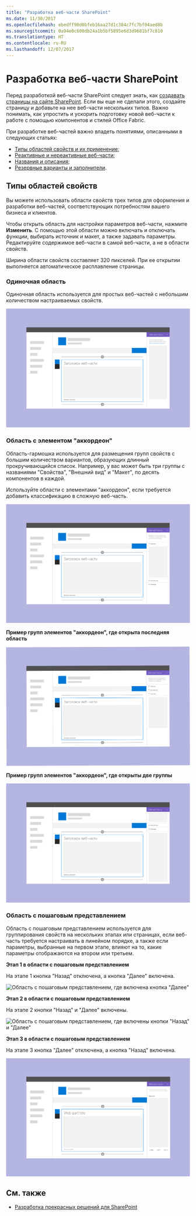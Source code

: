 ```yaml
---
title: "Разработка веб-части SharePoint"
ms.date: 11/30/2017
ms.openlocfilehash: ebedff90d0bfeb16aa27d1c384c7fc7bf04aed8b
ms.sourcegitcommit: 0a94e0c600db24a1b5bf5895e6d3d9681bf7c810
ms.translationtype: HT
ms.contentlocale: ru-RU
ms.lasthandoff: 12/07/2017
---
```

# <a name="designing-a-sharepoint-web-part"></a>Разработка веб-части SharePoint

Перед разработкой веб-части SharePoint следует знать, как [создавать страницы на сайте SharePoint](authoring-pages.md). Если вы еще не сделали этого, создайте страницу и добавьте на нее веб-части нескольких типов. Важно понимать, как упростить и ускорить подготовку новой веб-части к работе с помощью компонентов и стилей Office Fabric.

При разработке веб-частей важно владеть понятиями, описанными в следующих статьях:

- [Типы областей свойств и их применение](#property-pane-types);
- [Реактивные и нереактивные веб-части](reactive-and-nonreactive-web-parts.md);
- [Названия и описания](web-part-titles-and-descriptions.md);
- [Резервные варианты и заполнители](placeholders-and-fallbacks.md).


## <a name="property-pane-types"></a>Типы областей свойств

Вы можете использовать области свойств трех типов для оформления и разработки веб-частей, соответствующих потребностям вашего бизнеса и клиентов.

Чтобы открыть область для настройки параметров веб-части, нажмите **Изменить**. С помощью этой области можно включать и отключать функции, выбирать источник и макет, а также задавать параметры. Редактируйте содержимое веб-части в самой веб-части, а не в области свойств.

Ширина области свойств составляет 320 пикселей. При ее открытии выполняется автоматическое расплавление страницы.

### <a name="single-pane"></a>Одиночная область
Одиночная область используется для простых веб-частей с небольшим количеством настраиваемых свойств.

![Одиночная область](../images/design-web-part-single.png)


### <a name="accordion-pane"></a>Область с элементом "аккордеон"
Область-гармошка используется для размещения групп свойств с большим количеством вариантов, образующих длинный прокручивающийся список. Например, у вас может быть три группы с названиями "Свойства", "Внешний вид" и "Макет", по десять компонентов в каждой.

Используйте области с элементами "аккордеон", если требуется добавить классификацию в сложную веб-часть.

![Область с элементом "аккордеон"](../images/design-web-part-accordion-group.png)


**Пример групп элементов "аккордеон", где открыта последняя область**


![Область с элементом "аккордеон", открыта последняя область](../images/design-web-part-accordion-last-open.png)


**Пример групп элементов "аккордеон", где открыты две группы**

![Область с элементом "аккордеон", где открыты две группы](../images/design-web-part-accordion-two-open.png)



### <a name="steps-pane"></a>Область с пошаговым представлением

Область с пошаговым представлением используется для группирования свойств на нескольких этапах или страницах, если веб-часть требуется настраивать в линейном порядке, а также если параметры, выбранные на первом этапе, влияют на то, какие параметры отображаются на втором или третьем. 

**Этап 1 в области с пошаговым представлением**

На этапе 1 кнопка "Назад" отключена, а кнопка "Далее" включена.

![Область с пошаговым представлением, где включена кнопка "Далее"](../images/design-web-part-steps-pane-01.png)


**Этап 2 в области с пошаговым представлением** 

На этапе 2 кнопки "Назад" и "Далее" включены.

![Область с пошаговым представлением, где включены кнопки "Назад" и "Далее"](../images/design-web-part-steps-pane-02.png)


**Этап 3 в области с пошаговым представлением** 

На этапе 3 кнопка "Далее" отключена, а кнопка "Назад" включена.

![Область с пошаговым представлением, где включена кнопка "Назад"](../images/design-web-part-steps-pane-03.png)


## <a name="see-also"></a>См. также

- [Разработка прекрасных решений для SharePoint](design-guidance-overview.md)


